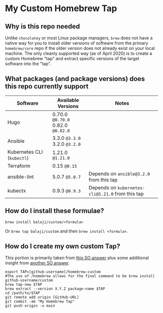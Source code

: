 # My Custom Homebrew Tap

## Why is this repo needed
Unlike `chocolatey` or most Linux package managers, `brew` does not have a native way for you to install older versions of software from the primary `homebrew/core` repo if the older version does not already exist on your local machine. The only cleanly supported way (as of April 2020) is to create a custom Homebrew "tap" and extract specific versions of the target software into the "tap".

## What packages (and package versions) does this repo currently support
|Software|Available Versions|Notes|
|--------|------------------|-----|
|Hugo| 0.70.0 `@0.70.0` <br> 0.82.0 `@0.82.0`||
|Ansible|3.3.0 `@3.3.0` <br> 3.2.0 `@3.2.0`||
|Kubernetes CLI (`kubectl`)|1.21.0 `@1.21.0`||
|Terraform|0.15 `@0.15`||
|ansible-lint|5.0.7 `@5.0.7`|Depends on `ansible@3.2.0` from this tap|
|kubectx|0.9.3 `@0.9.3`|Depends on `kubernetes-cli@1.21.0` from this tap|

## How do I install these formulae?

`brew install balaji/custom/<formula>`

Or `brew tap balaji/custom` and then `brew install <formula>`.

## How do I create my own custom Tap?
This portion is primarily taken from [this SO answer](https://stackoverflow.com/a/64125796) plus some additional insight from [another SO answer](https://stackoverflow.com/a/62822638).

```
export TAP=[github-username]/homebrew-custom
#The use of /homebrew allows for the final command to be brew install github-username/custom
brew tap-new $TAP
brew extract --version X.Y.Z package-name $TAP
cd /path/to/$TAP
git remote add origin [GitHub-URL]
git commit -am "My Homebrew Tap"
git push origin -u main
```